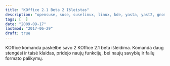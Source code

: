 ```yaml
---
title: "KOffice 2.1 Beta 2 Išleistas"
description: "opensuse, suse, suselinux, linux, kde, yasta, yast2, gnome, pagalba, suse, novell, opensuse linux, linux unleashed, download, gnu, system, operating system, koffice"
tags: [  ]
date: "2009-09-17"
lastmod: "2017-06-29"
draft: true
---
```

KOffice komanda paskelbė savo 2 KOffice 2.1 beta išleidima. Komanda daug stengėsi ir taisė klaidas, pridėjo naujų funkcijų, bei naujų savybių ir failų formato palikymų.
